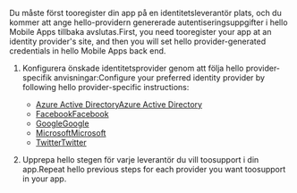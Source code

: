 
<span data-ttu-id="fad36-101">Du måste först tooregister din app på en identitetsleverantör plats, och du kommer att ange hello-providern genererade autentiseringsuppgifter i hello Mobile Apps tillbaka avslutas.</span><span class="sxs-lookup"><span data-stu-id="fad36-101">First, you need tooregister your app at an identity provider's site, and then you will set hello provider-generated credentials in hello Mobile Apps back end.</span></span>

1. <span data-ttu-id="fad36-102">Konfigurera önskade identitetsprovider genom att följa hello provider-specifik anvisningar:</span><span class="sxs-lookup"><span data-stu-id="fad36-102">Configure your preferred identity provider by following hello provider-specific instructions:</span></span>

   * [<span data-ttu-id="fad36-103">Azure Active Directory</span><span class="sxs-lookup"><span data-stu-id="fad36-103">Azure Active Directory</span></span>](../articles/app-service-mobile/app-service-mobile-how-to-configure-active-directory-authentication.md)
   * [<span data-ttu-id="fad36-104">Facebook</span><span class="sxs-lookup"><span data-stu-id="fad36-104">Facebook</span></span>](../articles/app-service-mobile/app-service-mobile-how-to-configure-facebook-authentication.md)
   * [<span data-ttu-id="fad36-105">Google</span><span class="sxs-lookup"><span data-stu-id="fad36-105">Google</span></span>](../articles/app-service-mobile/app-service-mobile-how-to-configure-google-authentication.md)
   * [<span data-ttu-id="fad36-106">Microsoft</span><span class="sxs-lookup"><span data-stu-id="fad36-106">Microsoft</span></span>](../articles/app-service-mobile/app-service-mobile-how-to-configure-microsoft-authentication.md)
   * [<span data-ttu-id="fad36-107">Twitter</span><span class="sxs-lookup"><span data-stu-id="fad36-107">Twitter</span></span>](../articles/app-service-mobile/app-service-mobile-how-to-configure-twitter-authentication.md)
2. <span data-ttu-id="fad36-108">Upprepa hello stegen för varje leverantör du vill toosupport i din app.</span><span class="sxs-lookup"><span data-stu-id="fad36-108">Repeat hello previous steps for each provider you want toosupport in your app.</span></span>

<!-- URLs. -->
[Azure portal]: https://portal.azure.com/
